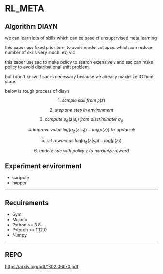 # RL_META

## Algorithm DIAYN

we can learn lots of skills which can be base of unsupervised meta learning

this paper use fixed prior term to avoid model collapse. which can reduce number of skills very much. ex) vic

this paper use sac to make policy to search extensively and sac can make policy to avoid distributional shift problem.

but i don't know if sac is necessary because we already maximize IG from state.

below is rough process of diayn

$$1. \ sample \ skill \ from \ p(z)$$

$$2. \ step \ one \ step \ in \ environment$$

$$3. \ compute \ q_\phi(z | s_t) \ from \ discriminator \ q_\phi$$

$$4. \ improve \ value \ log(q_\phi(z | s_t)) - log(p(z)) \ by \ update \ \phi$$

$$5. \ set \ reward \ as \ log(q_\phi(z | s_t)) - log(p(z))$$

$$6. \ update \ sac \ with \ policy \ z \ to \ maximize \ reward$$

## Experiment environment

* cartpole
* hopper

* * *

## Requirements

* Gym
* Mujoco
* Python >= 3.8 
* Pytorch >= 1.12.0
* Numpy

* * *

## REPO

https://arxiv.org/pdf/1802.06070.pdf
